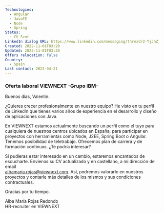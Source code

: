 ```yaml
---
Technologies:
  - Angular
  - JavaEE
  - Node
  - Spring
Status:
  - CV Sent
LinkedIn dialog URL: https://www.linkedin.com/messaging/thread/2-YjJhZjUwYWUtZTdmNy00ZTgwLThmYTUtYmVlZjgwZjY2MzI1XzAxMw==/
Created: 2022-11-01T03:20
Updated: 2022-11-01T03:20
Offers relocation: false
Country:
  - Spain
Last contact: 2022-04-21
---
```

### Oferta laboral VIEWNEXT -Grupo IBM-
Buenos días, Valentin.  
  
¿Quieres crecer profesionalmente en nuestro equipo? He visto en tu perfil de LinkedIn que tienes varios años de experiencia en el desarrollo y diseño de aplicaciones con Java.  
  
En VIEWNEXT estamos actualmente buscando un perfil como el tuyo para cualquiera de nuestros centros ubicados en España, para participar en proyectos con herramientas como Node, J2EE, Spring Boot o Angular. Tenemos posibilidad de teletrabajo. Ofrecemos plan de carrera y de formación continuos. ¿Te podría interesar?  
  
Si pudieras estar interesado en un cambio, estaremos encantados de escucharte. Envíenos su CV actualizado y en castellano, a mi dirección de email  
albamaria.rojas@viewnext.com. Así, podremos valorarlo en nuestros proyectos y contarle más detalles de los mismos y sus condiciones contractuales.  
  
Gracias por tu tiempo.  
  
Alba María Rojas Redondo  
HR-recruiter en VIEWNEXT